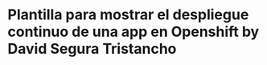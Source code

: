 # Plantilla para mostrar el despliegue continuo de una app en Openshift by David Segura Tristancho


